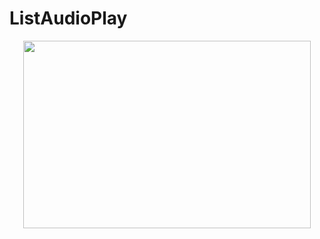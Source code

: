 # ListAudioPlay
<p align="center">
  <img width="460" height="300" src="https://dl-web.dropbox.com/get/scr1.png?_download_id=040633006572526447736180306887186058265604986141866629089564673669&_notify_domain=www.dropbox.com&_subject_uid=73763716&dl=1&w=AACM0p0FJUBc2w14zizlnXIRu1-oXq9J7iDqX8n58cAQig">
</p>
